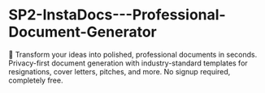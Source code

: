 # SP2-InstaDocs---Professional-Document-Generator
🚀 Transform your ideas into polished, professional documents in seconds. Privacy-first document generation with industry-standard templates for resignations, cover letters, pitches, and more. No signup required, completely free.
